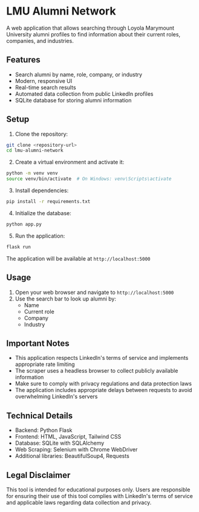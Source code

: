 # LMU Alumni Network

A web application that allows searching through Loyola Marymount University alumni profiles to find information about their current roles, companies, and industries.

## Features

- Search alumni by name, role, company, or industry
- Modern, responsive UI
- Real-time search results
- Automated data collection from public LinkedIn profiles
- SQLite database for storing alumni information

## Setup

1. Clone the repository:
```bash
git clone <repository-url>
cd lmu-alumni-network
```

2. Create a virtual environment and activate it:
```bash
python -m venv venv
source venv/bin/activate  # On Windows: venv\Scripts\activate
```

3. Install dependencies:
```bash
pip install -r requirements.txt
```

4. Initialize the database:
```bash
python app.py
```

5. Run the application:
```bash
flask run
```

The application will be available at `http://localhost:5000`

## Usage

1. Open your web browser and navigate to `http://localhost:5000`
2. Use the search bar to look up alumni by:
   - Name
   - Current role
   - Company
   - Industry

## Important Notes

- This application respects LinkedIn's terms of service and implements appropriate rate limiting
- The scraper uses a headless browser to collect publicly available information
- Make sure to comply with privacy regulations and data protection laws
- The application includes appropriate delays between requests to avoid overwhelming LinkedIn's servers

## Technical Details

- Backend: Python Flask
- Frontend: HTML, JavaScript, Tailwind CSS
- Database: SQLite with SQLAlchemy
- Web Scraping: Selenium with Chrome WebDriver
- Additional libraries: BeautifulSoup4, Requests

## Legal Disclaimer

This tool is intended for educational purposes only. Users are responsible for ensuring their use of this tool complies with LinkedIn's terms of service and applicable laws regarding data collection and privacy. 